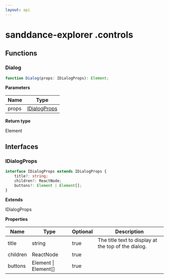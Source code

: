 ```yaml
---
layout: api
---
```


# sanddance-explorer .controls

## Functions

### Dialog

```typescript
function Dialog(props: IDialogProps): Element;
```

**Parameters**

| Name  | Type                                     |
| ----- | ---------------------------------------- |
| props | [IDialogProps][InterfaceDeclaration-0] |

**Return type**

Element

## Interfaces

### IDialogProps

```typescript
interface IDialogProps extends IDialogProps {
    title?: string;
    children?: ReactNode;
    buttons?: Element | Element[];
}
```

**Extends**

IDialogProps

**Properties**

| Name     | Type                         | Optional | Description                                         |
| -------- | ---------------------------- | -------- | --------------------------------------------------- |
| title    | string                       | true     | The title text to display at the top of the dialog. |
| children | ReactNode                    | true     |                                                     |
| buttons  | Element &#124; Element[] | true     |                                                     |

[NamespaceImport-0]: controls.html#controls
[FunctionDeclaration-0]: controls.html#dialog
[InterfaceDeclaration-0]: controls.html#idialogprops
[InterfaceDeclaration-0]: controls.html#idialogprops